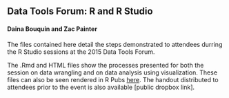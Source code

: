 <h2>Data Tools Forum: R and R Studio</h2>
<h4>Daina Bouquin and Zac Painter</h4>				
     
The files contained here detail the steps demonstrated to attendees durring the R Studio sessions at the 2015 Data Tools Forum.

The .Rmd and HTML files show the processes presented for both the session on data wrangling and on data analysis using visualization. These files can also be seen rendered in R Pubs [here](http://rpubs.com/dbouquin/data_tools_2015). The handout distributed to attendees prior to the event is also available [public dropbox link].

